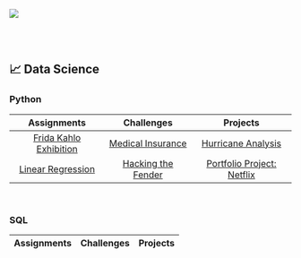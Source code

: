 ![](https://github.com/jeyla380/codecademy_projects/blob/main/images/new_codecademy.png)

<br>
<br>

## 📈 Data Science


### Python
| Assignments | Challenges | Projects |
| :-------------: | :-------------: | :-------------: |
| [Frida Kahlo Exhibition](https://github.com/jeyla380/codecademy_projects/blob/main/datascience/python/assignments/frida_kahlo_assignment.ipynb) | [Medical Insurance](https://github.com/jeyla380/codecademy_projects/tree/main/datascience/python/challenges/medical_insurance) | [Hurricane Analysis](https://github.com/jeyla380/codecademy_projects/blob/main/datascience/python/projects/hurricane_analysis_project.ipynb) |
| [Linear Regression](https://github.com/jeyla380/codecademy_projects/blob/main/datascience/python/assignments/linear_regression_assignment.ipynb) | [Hacking the Fender](https://github.com/jeyla380/codecademy_projects/tree/main/datascience/python/challenges/hacking_the_fender) | [Portfolio Project: Netflix](https://github.com/jeyla380/codecademy_projects/blob/main/datascience/python/projects/portfolio_project/netflix_movies_tv_project%20(1).ipynb) |

<br>

### SQL
| Assignments | Challenges | Projects |
| :-------------: | :-------------: | :-------------: |
